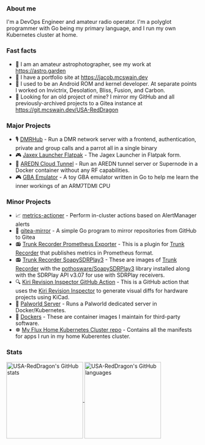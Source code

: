 ### About me

I'm a DevOps Engineer and amateur radio operator. I'm a polyglot programmer with Go being my primary language, and I run my own Kubernetes cluster at home.

### Fast facts

- 🔭 I am an amateur astrophotographer, see my work at <https://astro.garden>
- 📘 I have a portfolio site at <https://jacob.mcswain.dev>
- 📱 I used to be an Android ROM and kernel developer. At separate points I worked on Invictrix, Desolation, Bliss, Fusion, and Carbon.
- 📘 Looking for an old project of mine? I mirror my GitHub and all previously-archived projects to a Gitea instance at <https://git.mcswain.dev/USA-RedDragon>

### Major Projects

- 🎙️ [DMRHub](https://github.com/USA-RedDragon/DMRHub) - Run a DMR network server with a frontend, authentication, private and group calls and a parrot all in a single binary 
- 🎮 [Jaxex Launcher Flatpak](https://github.com/USA-RedDragon/jagex-launcher-flatpak) - The Jagex Launcher in Flatpak form.
- 📡 [AREDN Cloud Tunnel](https://github.com/USA-RedDragon/aredn-cloud-tunnel/) - Run an AREDN tunnel server or Supernode in a Docker container without any RF capabilities.
- 🎮 [GBA Emulator](https://github.com/USA-RedDragon/go-gba) - A toy GBA emulator written in Go to help me learn the inner workings of an ARM7TDMI CPU

### Minor Projects

- 📈 [metrics-actioner](https://github.com/USA-RedDragon/metrics-actioner) - Perform in-cluster actions based on AlertManager alerts
- 🍵 [gitea-mirror](https://github.com/USA-RedDragon/gitea-mirror) - A simple Go program to mirror repositories from GitHub to Gitea
- 📻 [Trunk Recorder Prometheus Exporter](https://github.com/USA-RedDragon/trunk-recorder-prometheus) - This is a plugin for [Trunk Recorder](https://github.com/robotastic/trunk-recorder) that publishes metrics in Prometheus format.
- 📻 [Trunk Recorder SoapySDRPlay3](https://github.com/USA-RedDragon/trunk-recorder-soapysdrplay3) -  These are images of [Trunk Recorder](https://github.com/robotastic/trunk-recorder) with the [pothosware/SoapySDRPlay3](https://github.com/pothosware/SoapySDRPlay3) library installed along with the SDRPlay API v3.07 for use with SDRPlay receivers.
- 🔍 [Kiri Revision Inspector GitHub Action](https://github.com/USA-RedDragon/kiri-github-action) - This is a GitHub action that uses the [Kiri Revision Inspector](https://github.com/leoheck/kiri) to generate visual diffs for hardware projects using KiCad.
- 🦕 [Palworld Server](https://github.com/USA-RedDragon/palworld-server-docker) - Runs a Palworld dedicated server in Docker/Kubernetes.
- 🐳 [Dockers](https://github.com/USA-RedDragon/dockers) - These are container images I maintain for third-party software.
- ☸ [My Flux Home Kubernetes Cluster repo](https://github.com/USA-RedDragon/home-cluster-flux/) - Contains all the manifests for apps I run in my home Kuberentes cluster.

### Stats

<a href="https://github.com/anuraghazra/github-readme-stats">
  <img height=200 align="center" alt="USA-RedDragon's GitHub stats" src="https://github-readme-stats.vercel.app/api?username=USA-RedDragon&theme=transparent&show_icons=true&hide_title=true&disable_animations=true" />
</a>
<a href="https://github.com/anuraghazra/github-readme-stats">
  <img height=200 align="center" alt="USA-RedDragon's GitHub languages" src="https://github-readme-stats.vercel.app/api/top-langs?username=USA-RedDragon&theme=transparent&show_icons=true&hide_title=true&disable_animations=true&size_weight=1&langs_count=10&exclude_repo=vtun,olsrd,Pi-Star-OS-Diff,docker-vlmcsd,SDRain&hide=css,makefile,html&layout=compact" />
</a>
